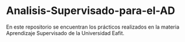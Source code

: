 # Analisis-Supervisado-para-el-AD
En este repositorio se encuentran los prácticos realizados en la materia Aprendizaje Supervisado de la Universidad Eafit.
